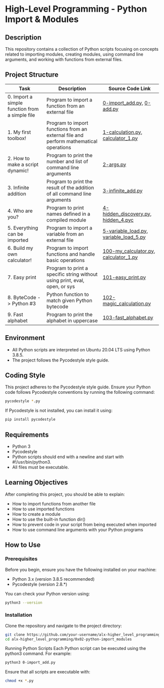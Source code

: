# High-Level Programming - Python Import & Modules

## Description

This repository contains a collection of Python scripts focusing on concepts related to importing modules, creating modules, using command line arguments, and working with functions from external files.

## Project Structure

| Task | Description | Source Code Link |
| ---- | ----------- | ----------------- |
| 0. Import a simple function from a simple file | Program to import a function from an external file | [0-import_add.py](./0-import_add.py), [0-add.py](./0-add.py) |
| 1. My first toolbox! | Program to import functions from an external file and perform mathematical operations | [1-calculation.py](./1-calculation.py), [calculator_1.py](./calculator_1.py) |
| 2. How to make a script dynamic! | Program to print the number and list of command line arguments | [2-args.py](./2-args.py) |
| 3. Infinite addition | Program to print the result of the addition of all command line arguments | [3-infinite_add.py](./3-infinite_add.py) |
| 4. Who are you? | Program to print names defined in a compiled module | [4-hidden_discovery.py](./4-hidden_discovery.py), [hidden_4.pyc](./hidden_4.pyc) |
| 5. Everything can be imported | Program to import a variable from an external file | [5-variable_load.py](./5-variable_load.py), [variable_load_5.py](./variable_load_5.py) |
| 6. Build my own calculator! | Program to import functions and handle basic operations | [100-my_calculator.py](./100-my_calculator.py), [calculator_1.py](./calculator_1.py) |
| 7. Easy print | Program to print a specific string without using print, eval, open, or sys | [101-easy_print.py](./101-easy_print.py) |
| 8. ByteCode -> Python #3 | Python function to match given Python bytecode | [102-magic_calculation.py](./102-magic_calculation.py) |
| 9. Fast alphabet | Program to print the alphabet in uppercase | [103-fast_alphabet.py](./103-fast_alphabet.py) |

## Environment
- All Python scripts are interpreted on Ubuntu 20.04 LTS using Python 3.8.5.
- The project follows the Pycodestyle style guide.

## Coding Style

This project adheres to the Pycodestyle style guide. Ensure your Python code follows Pycodestyle conventions by running the following command:

```bash
pycodestyle *.py
```

If Pycodestyle is not installed, you can install it using:
```bash
pip install pycodestyle
```
## Requirements
- Python 3
- Pycodestyle
- Python scripts should end with a newline and start with #!/usr/bin/python3.
- All files must be executable.

## Learning Objectives
After completing this project, you should be able to explain:
- How to import functions from another file
- How to use imported functions
- How to create a module
- How to use the built-in function dir()
- How to prevent code in your script from being executed when imported
- How to use command line arguments with your Python programs

## How to Use

### Prerequisites
Before you begin, ensure you have the following installed on your machine:

- Python 3.x (version 3.8.5 recommended)
- Pycodestyle (version 2.8.*)

You can check your Python version using:
```bash
python3 --version
```

### Installation
Clone the repository and navigate to the project directory:
```bash
git clone https://github.com/your-username/alx-higher_level_programming.git
cd alx-higher_level_programming/0x02-python-import_modules
```

Running Python Scripts
Each Python script can be executed using the python3 command. For example:
```bash
python3 0-import_add.py
```

Ensure that all scripts are executable with:
```bash
chmod +x *.py
```
